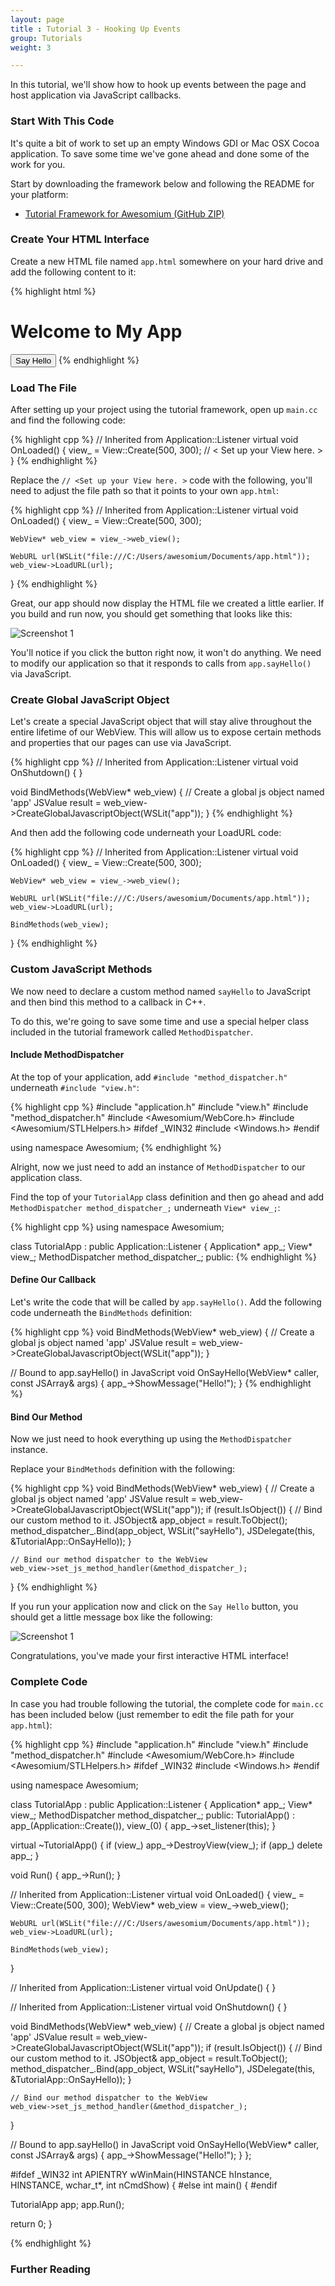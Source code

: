 ```yaml
---
layout: page
title : Tutorial 3 - Hooking Up Events
group: Tutorials
weight: 3

---
```


<p class="intro">In this tutorial, we'll show how to hook up events between the page and host application via JavaScript callbacks.</p>

### Start With This Code

It's quite a bit of work to set up an empty Windows GDI or Mac OSX Cocoa application. To save some time we've gone ahead and done some of the work for you.

Start by downloading the framework below and following the README for your platform:

 * [Tutorial Framework for Awesomium (GitHub ZIP)](https://github.com/awesomium/tutorial-framework/archive/master.zip)
 
### Create Your HTML Interface

Create a new HTML file named `app.html` somewhere on your hard drive and add the following content to it:

{% highlight html %}
<html>
<body>
<h1>Welcome to My App</h1>
<button onclick="app.sayHello()">Say Hello</button>
</body>
</html>
{% endhighlight %}

### Load The File

After setting up your project using the tutorial framework, open up `main.cc` and find the following code:

{% highlight cpp %}
  // Inherited from Application::Listener
  virtual void OnLoaded() {
    view_ = View::Create(500, 300);
     // < Set up your View here. >
  }
{% endhighlight %}

Replace the `// <Set up your View here. >` code with the following, you'll need to <span class="highlight">adjust the file path</span> so that it points to your own `app.html`:

{% highlight cpp %}
  // Inherited from Application::Listener
  virtual void OnLoaded() {
    view_ = View::Create(500, 300);
    
    WebView* web_view = view_->web_view();

    WebURL url(WSLit("file:///C:/Users/awesomium/Documents/app.html"));
    web_view->LoadURL(url);
  }
{% endhighlight %}

Great, our app should now display the HTML file we created a little earlier. If you build and run now, you should get something that looks like this:

![Screenshot 1](/assets/images/tutorial-3/screen-1.png)

You'll notice if you click the button right now, it won't do anything. We need to modify our application so that it responds to calls from `app.sayHello()` via JavaScript.

### Create Global JavaScript Object

Let's create a special JavaScript object that will stay alive throughout the entire lifetime of our WebView. This will allow us to expose certain methods and properties that our pages can use via JavaScript.

{% highlight cpp %}
  // Inherited from Application::Listener
  virtual void OnShutdown() {
  }

  void BindMethods(WebView* web_view) {
    // Create a global js object named 'app'
    JSValue result = web_view->CreateGlobalJavascriptObject(WSLit("app"));
  }
{% endhighlight %}

And then add the following code underneath your LoadURL code:

{% highlight cpp %}
  // Inherited from Application::Listener
  virtual void OnLoaded() {
    view_ = View::Create(500, 300);
    
    WebView* web_view = view_->web_view();

    WebURL url(WSLit("file:///C:/Users/awesomium/Documents/app.html"));
    web_view->LoadURL(url);
    
    BindMethods(web_view);
  }
{% endhighlight %}

### Custom JavaScript Methods

We now need to declare a custom method named `sayHello` to JavaScript and then bind this method to a callback in C++.

To do this, we're going to save some time and use a special helper class included in the tutorial framework called `MethodDispatcher`.

#### Include MethodDispatcher

At the top of your application, add `#include "method_dispatcher.h"` underneath `#include "view.h"`:

{% highlight cpp %}
#include "application.h"
#include "view.h"
#include "method_dispatcher.h"
#include <Awesomium/WebCore.h>
#include <Awesomium/STLHelpers.h>
#ifdef _WIN32
#include <Windows.h>
#endif

using namespace Awesomium;
{% endhighlight %}

Alright, now we just need to add an instance of `MethodDispatcher` to our application class. 

Find the top of your `TutorialApp` class definition and then go ahead and add  `MethodDispatcher method_dispatcher_;` underneath `View* view_;`:

{% highlight cpp %}
using namespace Awesomium;

class TutorialApp : public Application::Listener {
  Application* app_;
  View* view_;
  MethodDispatcher method_dispatcher_;
 public:
{% endhighlight %}

#### Define Our Callback

Let's write the code that will be called by `app.sayHello()`. Add the following code underneath the `BindMethods` definition:

{% highlight cpp %}
  void BindMethods(WebView* web_view) {
    // Create a global js object named 'app'
    JSValue result = web_view->CreateGlobalJavascriptObject(WSLit("app"));
  }

  // Bound to app.sayHello() in JavaScript
  void OnSayHello(WebView* caller,
                  const JSArray& args) {
    app_->ShowMessage("Hello!");
  }
{% endhighlight %}

#### Bind Our Method

Now we just need to hook everything up using the `MethodDispatcher` instance.

Replace your `BindMethods` definition with the following:

{% highlight cpp %}
  void BindMethods(WebView* web_view) {
    // Create a global js object named 'app'
    JSValue result = web_view->CreateGlobalJavascriptObject(WSLit("app"));
    if (result.IsObject()) {
      // Bind our custom method to it.
      JSObject& app_object = result.ToObject();
      method_dispatcher_.Bind(app_object,
        WSLit("sayHello"),
        JSDelegate(this, &TutorialApp::OnSayHello));
    }

    // Bind our method dispatcher to the WebView
    web_view->set_js_method_handler(&method_dispatcher_);
  }
{% endhighlight %}

If you run your application now and click on the `Say Hello` button, you should get a little message box like the following:

![Screenshot 1](/assets/images/tutorial-3/screen-2.png)

Congratulations, you've made your first interactive HTML interface!

### Complete Code

In case you had trouble following the tutorial, the complete code for `main.cc` has been included below (just remember to edit the file path for your `app.html`):

{% highlight cpp %}
#include "application.h"
#include "view.h"
#include "method_dispatcher.h"
#include <Awesomium/WebCore.h>
#include <Awesomium/STLHelpers.h>
#ifdef _WIN32
#include <Windows.h>
#endif

using namespace Awesomium;

class TutorialApp : public Application::Listener {
  Application* app_;
  View* view_;
  MethodDispatcher method_dispatcher_;
 public:
  TutorialApp() 
    : app_(Application::Create()),
      view_(0) {
    app_->set_listener(this);
  }

  virtual ~TutorialApp() {
    if (view_)
      app_->DestroyView(view_);
    if (app_)
      delete app_;
  }

  void Run() {
    app_->Run();
  }

  // Inherited from Application::Listener
  virtual void OnLoaded() {
    view_ = View::Create(500, 300);
    WebView* web_view = view_->web_view();

    WebURL url(WSLit("file:///C:/Users/awesomium/Documents/app.html"));
    web_view->LoadURL(url);

    BindMethods(web_view);
  }

  // Inherited from Application::Listener
  virtual void OnUpdate() {
  }

  // Inherited from Application::Listener
  virtual void OnShutdown() {
  }

  void BindMethods(WebView* web_view) {
    // Create a global js object named 'app'
    JSValue result = web_view->CreateGlobalJavascriptObject(WSLit("app"));
    if (result.IsObject()) {
      // Bind our custom method to it.
      JSObject& app_object = result.ToObject();
      method_dispatcher_.Bind(app_object,
        WSLit("sayHello"),
        JSDelegate(this, &TutorialApp::OnSayHello));
    }

    // Bind our method dispatcher to the WebView
    web_view->set_js_method_handler(&method_dispatcher_);
  }

  // Bound to app.sayHello() in JavaScript
  void OnSayHello(WebView* caller,
                  const JSArray& args) {
    app_->ShowMessage("Hello!");
  }
};

#ifdef _WIN32
int APIENTRY wWinMain(HINSTANCE hInstance, HINSTANCE, wchar_t*, 
  int nCmdShow) {
#else
int main() {
#endif

  TutorialApp app;
  app.Run();

  return 0;
}

{% endhighlight %}

### Further Reading

